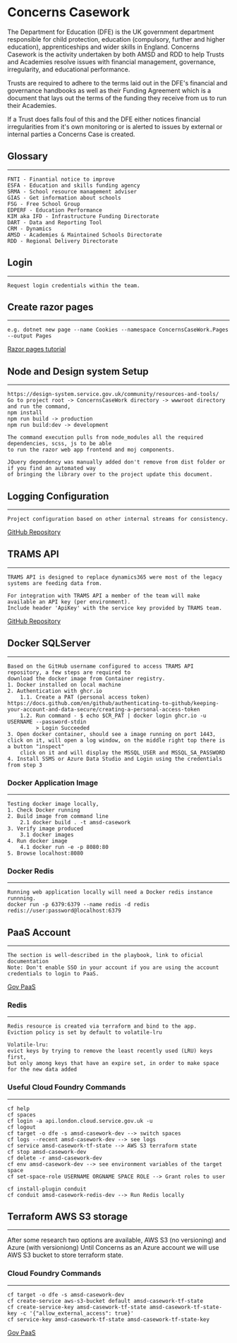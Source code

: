 ﻿# Concerns Casework
The Department for Education (DFE) is the UK government department responsible for child protection, 
education (compulsory, further and higher education), apprenticeships and wider skills in England.
Concerns Casework is the activity undertaken by both AMSD and RDD to help Trusts and Academies resolve issues
with financial management, governance, irregularity, and educational performance.

Trusts are required to adhere to the terms laid out in the DFE's financial and governance handbooks
as well as their Funding Agreement which is a document that lays out the terms of the funding they
receive from us to run their Academies.

If a Trust does falls foul of this and the DFE either notices financial irregularities from it's own
monitoring or is alerted to issues by external or internal parties a Concerns Case is created.

## Glossary
***
```
FNTI - Finantial notice to improve
ESFA - Education and skills funding agency
SRMA - School resource management adviser
GIAS - Get information about schools
FSG - Free School Group
EDPERF - Education Performance
KIM aka IFD - Infrastructure Funding Directorate
DART - Data and Reporting Tool
CRM - Dynamics
AMSD - Academies & Maintained Schools Directorate
RDD - Regional Delivery Directorate
```

## Login
***
```
Request login credentials within the team.
```

## Create razor pages
***
```
e.g. dotnet new page --name Cookies --namespace ConcernsCaseWork.Pages --output Pages
```
[Razor pages tutorial](https://www.learnrazorpages.com/)

## Node and Design system Setup
***
```
https://design-system.service.gov.uk/community/resources-and-tools/
Go to project root -> ConcernsCaseWork directory -> wwwroot directory and run the command,
npm install
npm run build -> production
npm run build:dev -> development

The command execution pulls from node_modules all the required dependencies, scss, js to be able
to run the razor web app frontend and moj components.

JQuery dependency was manually added don't remove from dist folder or if you find an automated way 
of bringing the library over to the project update this document.

```

## Logging Configuration
***
```
Project configuration based on other internal streams for consistency.
```
[GitHub Repository](https://github.com/DFE-Digital/sdd-technical-documentation/blob/main/development_guidance/logging.md)

## TRAMS API
***
```
TRAMS API is designed to replace dynamics365 were most of the legacy systems are feeding data from.

For integration with TRAMS API a member of the team will make available an API key (per environment).
Include header 'ApiKey' with the service key provided by TRAMS team.
```
[GitHub Repository](https://github.com/DFE-Digital/trams-data-api)

## Docker SQLServer
***
```
Based on the GitHub username configured to access TRAMS API repository, a few steps are required to
download the docker image from Container registry.
1. Docker installed on local machine
2. Authentication with ghcr.io
	1.1. Create a PAT (personal access token) https://docs.github.com/en/github/authenticating-to-github/keeping-your-account-and-data-secure/creating-a-personal-access-token
	1.2. Run command - $ echo $CR_PAT | docker login ghcr.io -u USERNAME --password-stdin
		 > Login Succeeded
3. Open docker container, should see a image running on port 1443, click on it, will open a log window, on the middle right top there is a button "inspect"
	click on it and will display the MSSQL_USER and MSSQL_SA_PASSWORD
4. Install SSMS or Azure Data Studio and Login using the credentials from step 3
```

### Docker Application Image
***
```
Testing docker image locally,
1. Check Docker running
2. Build image from command line
	2.1 docker build . -t amsd-casework
3. Verify image produced
	3.1 docker images
4. Run docker image
	4.1 docker run -e -p 8080:80
5. Browse localhost:8080
```

### Docker Redis
***
```
Running web application locally will need a Docker redis instance runnning.
docker run -p 6379:6379 --name redis -d redis
redis://user:password@localhost:6379
```

## PaaS Account
***
```
The section is well-described in the playbook, link to oficial documentation
Note: Don't enable SSO in your account if you are using the account credentials to login to PaaS.
```
[Gov PaaS](https://docs.cloud.service.gov.uk/get_started.html?_ga=2.255108360.1068852604.1627038231-1095670286.1624019946#get-started)

### Redis
***
```
Redis resource is created via terraform and bind to the app.
Eviction policy is set by default to volatile-lru

Volatile-lru:
evict keys by trying to remove the least recently used (LRU) keys first, 
but only among keys that have an expire set, in order to make space for the new data added
```

### Useful Cloud Foundry Commands
***
```
cf help
cf spaces
cf login -a api.london.cloud.service.gov.uk -u
cf logout
cf target -o dfe -s amsd-casework-dev --> switch spaces
cf logs --recent amsd-casework-dev --> see logs
cf service amsd-casework-tf-state --> AWS S3 terraform state
cf stop amsd-casework-dev
cf delete -r amsd-casework-dev
cf env amsd-casework-dev --> see environment variables of the target space
cf set-space-role USERNAME ORGNAME SPACE ROLE --> Grant roles to user

cf install-plugin conduit
cf conduit amsd-casework-redis-dev --> Run Redis locally
```

## Terraform AWS S3 storage
***
After some research two options are available, AWS S3 (no versioning) and Azure (with versioniong)
Until Concerns as an Azure account we will use AWS S3 bucket to store terraform state.

### Cloud Foundry Commands
***
```
cf target -o dfe -s amsd-casework-dev
cf create-service aws-s3-bucket default amsd-casework-tf-state
cf create-service-key amsd-casework-tf-state amsd-casework-tf-state-key -c '{"allow_external_access": true}'
cf service-key amsd-casework-tf-state amsd-casework-tf-state-key
```
[Gov PaaS](https://docs.cloud.service.gov.uk/deploying_services/s3/#amazon-s3)
